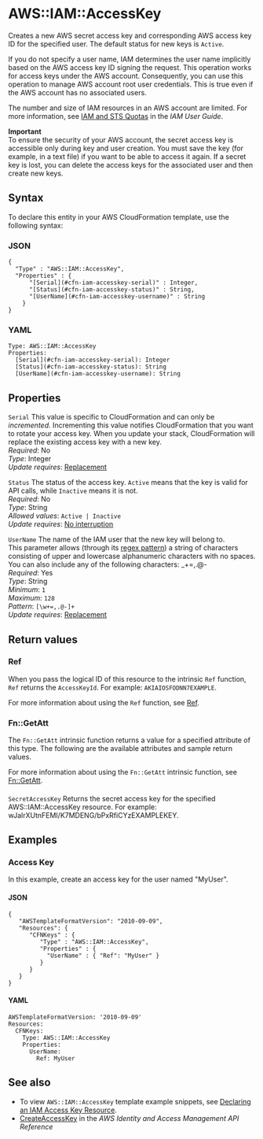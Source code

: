 # AWS::IAM::AccessKey<a name="aws-properties-iam-accesskey"></a>

 Creates a new AWS secret access key and corresponding AWS access key ID for the specified user\. The default status for new keys is `Active`\.

If you do not specify a user name, IAM determines the user name implicitly based on the AWS access key ID signing the request\. This operation works for access keys under the AWS account\. Consequently, you can use this operation to manage AWS account root user credentials\. This is true even if the AWS account has no associated users\.

The number and size of IAM resources in an AWS account are limited\. For more information, see [IAM and STS Quotas](https://docs.aws.amazon.com/IAM/latest/UserGuide/reference_iam-quotas.html) in the *IAM User Guide*\.

**Important**  
To ensure the security of your AWS account, the secret access key is accessible only during key and user creation\. You must save the key \(for example, in a text file\) if you want to be able to access it again\. If a secret key is lost, you can delete the access keys for the associated user and then create new keys\.

## Syntax<a name="aws-properties-iam-accesskey-syntax"></a>

To declare this entity in your AWS CloudFormation template, use the following syntax:

### JSON<a name="aws-properties-iam-accesskey-syntax.json"></a>

```
{
  "Type" : "AWS::IAM::AccessKey",
  "Properties" : {
      "[Serial](#cfn-iam-accesskey-serial)" : Integer,
      "[Status](#cfn-iam-accesskey-status)" : String,
      "[UserName](#cfn-iam-accesskey-username)" : String
    }
}
```

### YAML<a name="aws-properties-iam-accesskey-syntax.yaml"></a>

```
Type: AWS::IAM::AccessKey
Properties: 
  [Serial](#cfn-iam-accesskey-serial): Integer
  [Status](#cfn-iam-accesskey-status): String
  [UserName](#cfn-iam-accesskey-username): String
```

## Properties<a name="aws-properties-iam-accesskey-properties"></a>

`Serial`  <a name="cfn-iam-accesskey-serial"></a>
This value is specific to CloudFormation and can only be *incremented*\. Incrementing this value notifies CloudFormation that you want to rotate your access key\. When you update your stack, CloudFormation will replace the existing access key with a new key\.  
*Required*: No  
*Type*: Integer  
*Update requires*: [Replacement](https://docs.aws.amazon.com/AWSCloudFormation/latest/UserGuide/using-cfn-updating-stacks-update-behaviors.html#update-replacement)

`Status`  <a name="cfn-iam-accesskey-status"></a>
The status of the access key\. `Active` means that the key is valid for API calls, while `Inactive` means it is not\.   
*Required*: No  
*Type*: String  
*Allowed values*: `Active | Inactive`  
*Update requires*: [No interruption](https://docs.aws.amazon.com/AWSCloudFormation/latest/UserGuide/using-cfn-updating-stacks-update-behaviors.html#update-no-interrupt)

`UserName`  <a name="cfn-iam-accesskey-username"></a>
The name of the IAM user that the new key will belong to\.  
This parameter allows \(through its [regex pattern](http://wikipedia.org/wiki/regex)\) a string of characters consisting of upper and lowercase alphanumeric characters with no spaces\. You can also include any of the following characters: \_\+=,\.@\-  
*Required*: Yes  
*Type*: String  
*Minimum*: `1`  
*Maximum*: `128`  
*Pattern*: `[\w+=,.@-]+`  
*Update requires*: [Replacement](https://docs.aws.amazon.com/AWSCloudFormation/latest/UserGuide/using-cfn-updating-stacks-update-behaviors.html#update-replacement)

## Return values<a name="aws-properties-iam-accesskey-return-values"></a>

### Ref<a name="aws-properties-iam-accesskey-return-values-ref"></a>

 When you pass the logical ID of this resource to the intrinsic `Ref` function, `Ref` returns the `AccessKeyId`\. For example: `AKIAIOSFODNN7EXAMPLE`\.

For more information about using the `Ref` function, see [Ref](https://docs.aws.amazon.com/AWSCloudFormation/latest/UserGuide/intrinsic-function-reference-ref.html)\.

### Fn::GetAtt<a name="aws-properties-iam-accesskey-return-values-fn--getatt"></a>

The `Fn::GetAtt` intrinsic function returns a value for a specified attribute of this type\. The following are the available attributes and sample return values\.

For more information about using the `Fn::GetAtt` intrinsic function, see [Fn::GetAtt](https://docs.aws.amazon.com/AWSCloudFormation/latest/UserGuide/intrinsic-function-reference-getatt.html)\.

#### <a name="aws-properties-iam-accesskey-return-values-fn--getatt-fn--getatt"></a>

`SecretAccessKey`  <a name="SecretAccessKey-fn::getatt"></a>
Returns the secret access key for the specified AWS::IAM::AccessKey resource\. For example: wJalrXUtnFEMI/K7MDENG/bPxRfiCYzEXAMPLEKEY\.

## Examples<a name="aws-properties-iam-accesskey--examples"></a>

### Access Key<a name="aws-properties-iam-accesskey--examples--Access_Key"></a>

In this example, create an access key for the user named "MyUser"\.

#### JSON<a name="aws-properties-iam-accesskey--examples--Access_Key--json"></a>

```
{
   "AWSTemplateFormatVersion": "2010-09-09",
   "Resources": {
      "CFNKeys" : {
         "Type" : "AWS::IAM::AccessKey",
         "Properties" : {
           "UserName" : { "Ref": "MyUser" }
         }
      }
   }            
}
```

#### YAML<a name="aws-properties-iam-accesskey--examples--Access_Key--yaml"></a>

```
AWSTemplateFormatVersion: '2010-09-09'
Resources:
  CFNKeys:
    Type: AWS::IAM::AccessKey
    Properties:
      UserName:
        Ref: MyUser
```

## See also<a name="aws-properties-iam-accesskey--seealso"></a>
+ To view `AWS::IAM::AccessKey` template example snippets, see [Declaring an IAM Access Key Resource](https://docs.aws.amazon.com/AWSCloudFormation/latest/UserGuide/quickref-iam.html#scenario-iam-accesskey)\. 
+  [CreateAccessKey](https://docs.aws.amazon.com/IAM/latest/APIReference/API_CreateAccessKey.html) in the *AWS Identity and Access Management API Reference* 